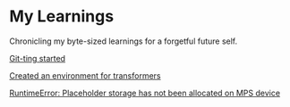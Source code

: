 # My Learnings
Chronicling my byte-sized learnings for a forgetful future self. 

[Git-ting started](https://github.com/42folders/learning-journal/blob/main/Git-ting%20started.md)

[Created an environment for transformers](https://github.com/42folders/learning-journal/blob/main/Creating%20new%20environment%20for%20transformers.md)

[RuntimeError: Placeholder storage has not been allocated on MPS device](https://github.com/42folders/learning-journal/blob/main/Placeholder%20storage%20has%20not%20been%20allocated.md)

